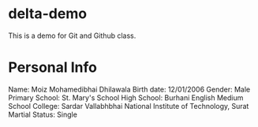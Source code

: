 # delta-demo
This is a demo for Git and Github class.

# Personal Info
Name: Moiz Mohamedibhai Dhilawala
Birth date: 12/01/2006
Gender: Male
Primary School: St. Mary's School
High School: Burhani English Medium School
College: Sardar Vallabhbhai National Institute of Technology, Surat
Martial Status: Single